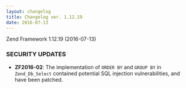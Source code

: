 ```yaml
---
layout: changelog
title: Changelog ver. 1.12.19
date: 2016-07-13
---
```


Zend Framework 1.12.19 (2016-07-13)

### SECURITY UPDATES

- **ZF2016-02**: The implementation of `ORDER BY` and `GROUP BY` in
  `Zend_Db_Select` contained potential SQL injection vulnerabilities,
  and have been patched.
